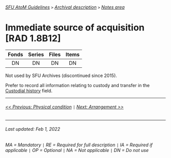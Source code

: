 ###### [SFU AtoM Guidelines](../README.md) `>` [Archival description](overview.md) `>` [Notes area](overview.md#notes-area)

# Immediate source of acquisition [RAD 1.8B12]
| Fonds 	| Series 	| Files 	| Items 	|
|:-----:	|:------:	|:-----:	|:-----:	|
|   DN    |   DN    |   DN  	|   DN  	|

Not used by SFU Archives (discontinued since 2015).

Prefer to record all information relating to custody and transfer in the [Custodial history](custodial-history.md) field.

---
###### [<< Previous: Physical condition](physical-condition.md) `|` [Next: Arrangement >>](arrangement.md)
---
###### Last updated: Feb 1, 2022
###### MA = Mandatory `|` RE = Required for full description `|` IA = Required if applicable `|` OP = Optional `|` NA = Not applicable `|` DN = Do not use
